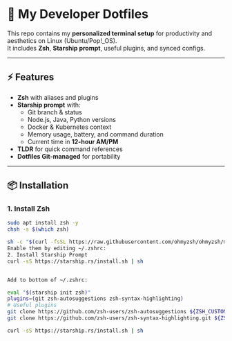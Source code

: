 # 🚀 My Developer Dotfiles

This repo contains my **personalized terminal setup** for productivity and aesthetics on Linux (Ubuntu/Pop!_OS).  
It includes **Zsh**, **Starship prompt**, useful plugins, and synced configs.

---

## ⚡ Features
- **Zsh** with aliases and plugins
- **Starship prompt** with:
  - Git branch & status
  - Node.js, Java, Python versions
  - Docker & Kubernetes context
  - Memory usage, battery, and command duration
  - Current time in **12-hour AM/PM**
- **TLDR** for quick command references
- **Dotfiles Git-managed** for portability

---

## 📦 Installation

### 1. Install Zsh
```bash
sudo apt install zsh -y
chsh -s $(which zsh)

sh -c "$(curl -fsSL https://raw.githubusercontent.com/ohmyzsh/ohmyzsh/master/tools/install.sh)"
Enable them by editing ~/.zshrc:
2. Install Starship Prompt
curl -sS https://starship.rs/install.sh | sh


Add to bottom of ~/.zshrc:

eval "$(starship init zsh)"
plugins=(git zsh-autosuggestions zsh-syntax-highlighting)
# Useful plugins
git clone https://github.com/zsh-users/zsh-autosuggestions ${ZSH_CUSTOM:-~/.oh-my-zsh/custom}/plugins/zsh-autosuggestions
git clone https://github.com/zsh-users/zsh-syntax-highlighting.git ${ZSH_CUSTOM:-~/.oh-my-zsh/custom}/plugins/zsh-syntax-highlighting

curl -sS https://starship.rs/install.sh | sh

